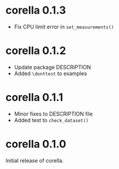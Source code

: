 # corella 0.1.3

* Fix CPU limit error in `set_measurements()`

# corella 0.1.2

* Update package DESCRIPTION
* Added `\donttest` to examples

# corella 0.1.1

* Minor fixes to DESCRIPTION file  
* Added test to `check_dataset()`

# corella 0.1.0

Initial release of corella.
